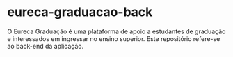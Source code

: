 # eureca-graduacao-back
O Eureca Graduação é uma plataforma de apoio a estudantes de graduação e interessados em ingressar no ensino superior. Este repositório refere-se ao back-end da aplicação.
